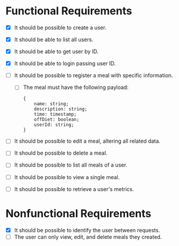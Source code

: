 # Functional Requirements
- [x] It should be possible to create a user.
- [x] It should be able to list all users.
- [x] It should be able to get user by ID.
- [x] It should be able to login passing user ID.
- [ ] It should be possible to register a meal with specific information.
    - [ ] The meal must have the following payload:
        ```
        {
            name: string;
            description: string;
            time: timestamp;
            offDiet: boolean;
            userId: string;
        }
        ```
- [ ] It should be possible to edit a meal, altering all related data.
- [ ] It should be possible to delete a meal.
- [ ] It should be possible to list all meals of a user.
- [ ] It should be possible to view a single meal.
- [ ] It should be possible to retrieve a user's metrics.


# Nonfunctional Requirements

- [x] It should be possible to identify the user between requests.
- [ ] The user can only view, edit, and delete meals they created.